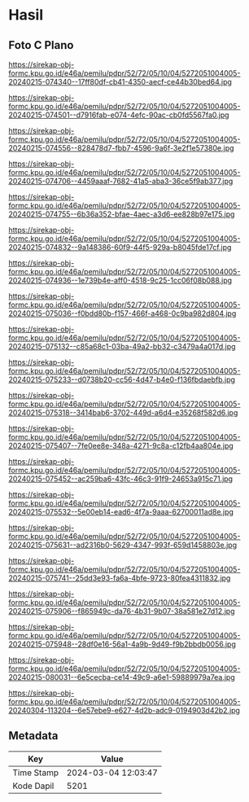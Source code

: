 # Hasil

## Foto C Plano

https://sirekap-obj-formc.kpu.go.id/e46a/pemilu/pdpr/52/72/05/10/04/5272051004005-20240215-074340--17ff80df-cb41-4350-aecf-ce44b30bed64.jpg

https://sirekap-obj-formc.kpu.go.id/e46a/pemilu/pdpr/52/72/05/10/04/5272051004005-20240215-074501--d7916fab-e074-4efc-90ac-cb0fd5567fa0.jpg

https://sirekap-obj-formc.kpu.go.id/e46a/pemilu/pdpr/52/72/05/10/04/5272051004005-20240215-074556--828478d7-fbb7-4596-9a6f-3e2f1e57380e.jpg

https://sirekap-obj-formc.kpu.go.id/e46a/pemilu/pdpr/52/72/05/10/04/5272051004005-20240215-074706--4459aaaf-7682-41a5-aba3-36ce5f9ab377.jpg

https://sirekap-obj-formc.kpu.go.id/e46a/pemilu/pdpr/52/72/05/10/04/5272051004005-20240215-074755--6b36a352-bfae-4aec-a3d6-ee828b97e175.jpg

https://sirekap-obj-formc.kpu.go.id/e46a/pemilu/pdpr/52/72/05/10/04/5272051004005-20240215-074832--9a148386-60f9-44f5-929a-b8045fde17cf.jpg

https://sirekap-obj-formc.kpu.go.id/e46a/pemilu/pdpr/52/72/05/10/04/5272051004005-20240215-074936--1e739b4e-aff0-4518-9c25-1cc06f08b088.jpg

https://sirekap-obj-formc.kpu.go.id/e46a/pemilu/pdpr/52/72/05/10/04/5272051004005-20240215-075036--f0bdd80b-f157-466f-a468-0c9ba982d804.jpg

https://sirekap-obj-formc.kpu.go.id/e46a/pemilu/pdpr/52/72/05/10/04/5272051004005-20240215-075132--c85a68c1-03ba-49a2-bb32-c3479a4a017d.jpg

https://sirekap-obj-formc.kpu.go.id/e46a/pemilu/pdpr/52/72/05/10/04/5272051004005-20240215-075233--d0738b20-cc56-4d47-b4e0-f136fbdaebfb.jpg

https://sirekap-obj-formc.kpu.go.id/e46a/pemilu/pdpr/52/72/05/10/04/5272051004005-20240215-075318--3414bab6-3702-449d-a6d4-e35268f582d6.jpg

https://sirekap-obj-formc.kpu.go.id/e46a/pemilu/pdpr/52/72/05/10/04/5272051004005-20240215-075407--7fe0ee8e-348a-4271-9c8a-c12fb4aa804e.jpg

https://sirekap-obj-formc.kpu.go.id/e46a/pemilu/pdpr/52/72/05/10/04/5272051004005-20240215-075452--ac259ba6-43fc-46c3-91f9-24653a915c71.jpg

https://sirekap-obj-formc.kpu.go.id/e46a/pemilu/pdpr/52/72/05/10/04/5272051004005-20240215-075532--5e00eb14-ead6-4f7a-9aaa-62700011ad8e.jpg

https://sirekap-obj-formc.kpu.go.id/e46a/pemilu/pdpr/52/72/05/10/04/5272051004005-20240215-075631--ad2316b0-5629-4347-993f-659d1458803e.jpg

https://sirekap-obj-formc.kpu.go.id/e46a/pemilu/pdpr/52/72/05/10/04/5272051004005-20240215-075741--25dd3e93-fa6a-4bfe-9723-80fea4311832.jpg

https://sirekap-obj-formc.kpu.go.id/e46a/pemilu/pdpr/52/72/05/10/04/5272051004005-20240215-075906--f865949c-da76-4b31-9b07-38a581e27d12.jpg

https://sirekap-obj-formc.kpu.go.id/e46a/pemilu/pdpr/52/72/05/10/04/5272051004005-20240215-075948--28df0e16-56a1-4a9b-9d49-f9b2bbdb0056.jpg

https://sirekap-obj-formc.kpu.go.id/e46a/pemilu/pdpr/52/72/05/10/04/5272051004005-20240215-080031--6e5cecba-ce14-49c9-a6e1-59889979a7ea.jpg

https://sirekap-obj-formc.kpu.go.id/e46a/pemilu/pdpr/52/72/05/10/04/5272051004005-20240304-113204--6e57ebe9-e627-4d2b-adc9-0194903d42b2.jpg


## Metadata

| Key        | Value               |
| ---------- | ------------------- |
| Time Stamp | 2024-03-04 12:03:47 |
| Kode Dapil | 5201                |



